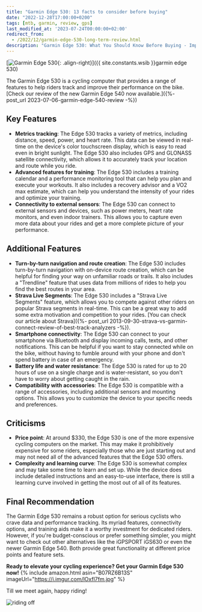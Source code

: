 ```yaml
---
title: "Garmin Edge 530: 13 facts to consider before buying"
date: "2022-12-28T17:00:00+0200"
tags: [mtb, garmin, review, gps]
last_modified_at: '2023-07-24T00:00:00+02:00'
redirect_from:
  - /2022/12/garmin-edge-530-long-term-review.html
description: "Garmin Edge 530: What You Should Know Before Buying - Important facts and considerations to keep in mind when purchasing the Garmin Edge 530 cycling computer."
---
```


[![Garmin Edge 530](https://i.imgur.com/lOxfl7fm.jpg){: .align-right}]({{ site.constants.wsib }}garmin edge 530)

The Garmin Edge 530 is a cycling computer that provides a range of features to help riders track and improve their performance on the bike. 
[Check our review of the new Garmin Edge 540 now available.]({%- post_url 2023-07-06-garmin-edge-540-review -%})

## Key Features

- **Metrics tracking**: The Edge 530 tracks a variety of metrics, including distance, speed, power, and heart rate. This data can be viewed in real-time on the device's color touchscreen display, which is easy to read even in bright sunlight. The Edge 530 also includes GPS and GLONASS satellite connectivity, which allows it to accurately track your location and route while you ride.
- **Advanced features for training**: The Edge 530 includes a training calendar and a performance monitoring tool that can help you plan and execute your workouts. It also includes a recovery advisor and a VO2 max estimate, which can help you understand the intensity of your rides and optimize your training.
- **Connectivity to external sensors**: The Edge 530 can connect to external sensors and devices, such as power meters, heart rate monitors, and even indoor trainers. This allows you to capture even more data about your rides and get a more complete picture of your performance.

## Additional Features

- **Turn-by-turn navigation and route creation**: The Edge 530 includes turn-by-turn navigation with on-device route creation, which can be helpful for finding your way on unfamiliar roads or trails. It also includes a "Trendline" feature that uses data from millions of rides to help you find the best routes in your area.
- **Strava Live Segments**: The Edge 530 includes a "Strava Live Segments" feature, which allows you to compete against other riders on popular Strava segments in real-time. This can be a great way to add some extra motivation and competition to your rides. [You can check our article about Strava]({%- post_url 2013-09-30-strava-vs-garmin-connect-review-of-best-track-analyzers -%}).
- **Smartphone connectivity**: The Edge 530 can connect to your smartphone via Bluetooth and display incoming calls, texts, and other notifications. This can be helpful if you want to stay connected while on the bike, without having to fumble around with your phone and don't spend battery in case of an emergency.
- **Battery life and water resistance**: The Edge 530 is rated for up to 20 hours of use on a single charge and is water-resistant, so you don't have to worry about getting caught in the rain.
- **Compatibility with accessories**: The Edge 530 is compatible with a range of accessories, including additional sensors and mounting options. This allows you to customize the device to your specific needs and preferences.

## Criticisms

- **Price point**: At around $330, the Edge 530 is one of the more expensive cycling computers on the market. This may make it prohibitively expensive for some riders, especially those who are just starting out and may not need all of the advanced features that the Edge 530 offers.
- **Complexity and learning curve**: The Edge 530 is somewhat complex and may take some time to learn and set up. While the device does include detailed instructions and an easy-to-use interface, there is still a learning curve involved in getting the most out of all of its features.

## Final Recommendation

The Garmin Edge 530 remains a robust option for serious cyclists who crave data and performance tracking. Its myriad features, connectivity options, and training aids make it a worthy investment for dedicated riders. However, if you're budget-conscious or prefer something simpler, you might want to check out other alternatives like the iGPSPORT iGS630 or even the newer Garmin Edge 540. Both provide great functionality at different price points and feature sets.

**Ready to elevate your cycling experience? Get your Garmin Edge 530 now!** 
{% include amazon.html asin="B07RZ6B13S" imageUrl="https://i.imgur.com/lOxfl7fm.jpg" %}

Till we meet again, happy riding!

![riding off](https://i.imgur.com/fOtDuKTm.png)